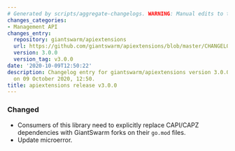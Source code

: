 ```yaml
---
# Generated by scripts/aggregate-changelogs. WARNING: Manual edits to this files will be overwritten.
changes_categories:
- Management API
changes_entry:
  repository: giantswarm/apiextensions
  url: https://github.com/giantswarm/apiextensions/blob/master/CHANGELOG.md#300---2020-10-08
  version: 3.0.0
  version_tag: v3.0.0
date: '2020-10-09T12:50:22'
description: Changelog entry for giantswarm/apiextensions version 3.0.0, published
  on 09 October 2020, 12:50.
title: apiextensions release v3.0.0
---
```


### Changed
- Consumers of this library need to explicitly replace CAPI/CAPZ dependencies with GiantSwarm forks on their `go.mod` files.
- Update microerror.

